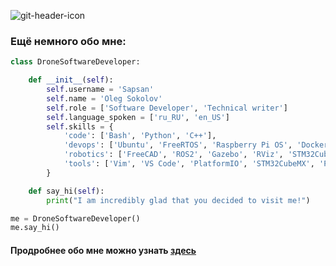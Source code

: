 ![git-header-icon](https://github.com/user-attachments/assets/31b9eb68-6404-4720-a7fc-06cc6b1cf8b7)
### Ещё немного обо мне:


```python
class DroneSoftwareDeveloper:

    def __init__(self):
        self.username = 'Sapsan'
        self.name = 'Oleg Sokolov'
        self.role = ['Software Developer', 'Technical writer']
        self.language_spoken = ['ru_RU', 'en_US']
        self.skills = {
            'code': ['Bash', 'Python', 'C++'],
            'devops': ['Ubuntu', 'FreeRTOS', 'Raspberry Pi OS', 'Docker'],
            'robotics': ['FreeCAD', 'ROS2', 'Gazebo', 'RViz', 'STM32CubeMX', 'RaspberryPi'],
            'tools': ['Vim', 'VS Code', 'PlatformIO', 'STM32CubeMX', 'Pandas', 'SymPy', 'NumPy', 'Qt']
        }

    def say_hi(self):
        print("I am incredibly glad that you decided to visit me!")

me = DroneSoftwareDeveloper()
me.say_hi()
```
#### Продробнее обо мне можно узнать [здесь](https://github.com/al-sapsan/al-sapsan/tree/master)

